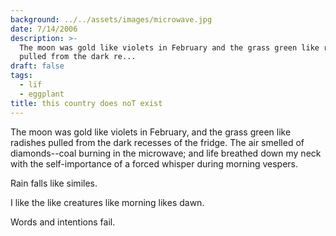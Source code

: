 ```yaml
---
background: ../../assets/images/microwave.jpg
date: 7/14/2006
description: >-
  The moon was gold like violets in February and the grass green like radishes
  pulled from the dark re...
draft: false
tags:
  - lïf
  - eggplant
title: this country does noT exist
---
```


The moon was gold like violets in February, and the grass green like radishes pulled from the dark recesses of the fridge. The air smelled of diamonds--coal burning in the microwave; and life breathed down my neck with the self-importance of a forced whisper during morning vespers.

Rain falls like similes.

I like the like creatures like morning likes dawn.

Words and intentions fail.
